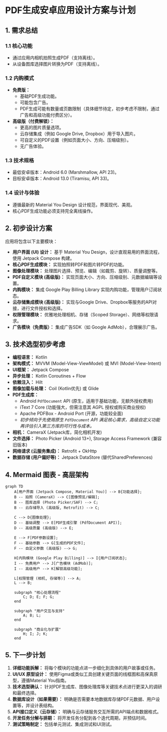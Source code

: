 # PDF生成安卓应用设计方案与计划

## 1. 需求总结

### 1.1 核心功能
*   通过应用内相机拍照生成PDF（支持离线）。
*   从设备图库选择图片转换为PDF（支持离线）。

### 1.2 内购模式
*   **免费版：**
    *   基础PDF生成功能。
    *   可能包含广告。
    *   PDF生成可能有数量或页数限制（具体细节待定，初步考虑不限制，通过广告和高级功能付费区分）。
*   **高级版（付费解锁）：**
    *   更高的图片质量选项。
    *   云存储集成（例如 Google Drive, Dropbox）用于导入图片。
    *   可自定义的PDF设置（例如页面大小、方向、压缩级别）。
    *   无广告体验。

### 1.3 技术规格
*   最低安卓版本：Android 6.0 (Marshmallow, API 23)。
*   目标安卓版本：Android 13.0 (Tiramisu, API 33)。

### 1.4 设计与体验
*   遵循最新的 Material You Design 设计规范，界面现代、美观。
*   核心PDF生成功能必须支持完全离线操作。

## 2. 初步设计方案

应用将包含以下主要模块：

*   **用户界面 (UI) 设计：** 基于 Material You Design，设计直观易用的界面流程，使用 Jetpack Compose 构建。
*   **核心PDF生成模块：** 实现拍照转PDF和图片转PDF的功能。
*   **图像处理模块：** 处理图片选择、预览、编辑（如裁剪、旋转）、质量调整等。
*   **PDF自定义模块 (高级版)：** 实现页面大小、方向、压缩级别、元数据编辑等设置。
*   **内购模块：** 集成 Google Play Billing Library 实现内购功能，管理用户订阅状态。
*   **云存储集成模块 (高级版)：** 实现与Google Drive、Dropbox等服务的API对接，进行文件授权和选择。
*   **权限管理模块：** 优雅地处理相机、存储（Scoped Storage）、网络等权限请求。
*   **广告模块（免费版）：** 集成广告SDK（如 Google AdMob），合理展示广告。

## 3. 技术选型初步考虑

*   **编程语言：** Kotlin
*   **架构模式：** MVVM (Model-View-ViewModel) 或 MVI (Model-View-Intent)
*   **UI框架：** Jetpack Compose
*   **异步处理：** Kotlin Coroutines + Flow
*   **依赖注入：** Hilt
*   **图像加载与处理：** Coil (Kotlin优先) 或 Glide
*   **PDF生成库：**
    *   Android `PdfDocument` API (原生，适用于基础功能，无额外授权费用)
    *   iText 7 Core (功能强大，但需注意其 AGPL 授权或购买商业授权)
    *   Apache PDFBox - Android Port (开源，功能较全面)
    *   *初步倾向于先使用原生 `PdfDocument` API 满足核心需求，高级自定义功能再评估引入第三方库的可行性与成本。*
*   **相机：** CameraX (Jetpack库，简化相机开发)
*   **文件选择：** Photo Picker (Android 13+), Storage Access Framework (兼容旧版本)
*   **网络请求 (云服务集成)：** Retrofit + OkHttp
*   **数据存储 (用户偏好等)：** Jetpack DataStore (替代SharedPreferences)

## 4. Mermaid 图表 - 高层架构

```mermaid
graph TD
    A[用户界面 (Jetpack Compose, Material You)] --> B{功能选择};
    B -- 拍照 (CameraX) --> C[图像预览/编辑];
    B -- 图库选择 (Photo Picker/SAF) --> C;
    B -- 云存储导入 (高级版, Retrofit) --> C;

    C --> D{图像处理};
    D -- 基础调整 --> E[PDF生成引擎 (PdfDocument API)];
    D -- 高级质量 (高级版) --> E;

    E --> F[PDF参数设置];
    F -- 基础参数 --> G[生成的PDF文件];
    F -- 自定义参数 (高级版) --> G;

    H[内购模块 (Google Play Billing)] --> I{用户订阅状态};
    I -- 免费用户 --> J[广告模块 (AdMob)];
    I -- 高级用户 --> K[解锁高级功能];

    L[权限管理 (相机, 存储等)] --> A;
    L --> B;

    subgraph "核心处理流程"
        C; D; E; F; G;
    end

    subgraph "用户交互与支持"
        A; B; L;
    end

    subgraph "商业化与扩展"
        H; I; J; K;
    end
```

## 5. 下一步计划

1.  **详细功能拆解：** 将每个模块的功能点进一步细化到具体的用户故事或任务。
2.  **UI/UX 原型设计：** 使用Figma或类似工具创建关键页面的线框图和高保真原型，遵循Material You指南。
3.  **技术选型确认：** 针对PDF生成库、图像处理库等关键技术点进行更深入的调研和最终选择。
4.  **数据库设计（如果需要）：** 明确是否需要本地数据库存储PDF元数据、用户设置等，并设计表结构。
5.  **API接口定义（云存储）：** 明确与云存储服务交互所需的API端点和数据格式。
6.  **开发任务分解与排期：** 将开发任务分配到各个迭代周期，并预估时间。
7.  **测试策略制定：** 包括单元测试、集成测试和UI测试。